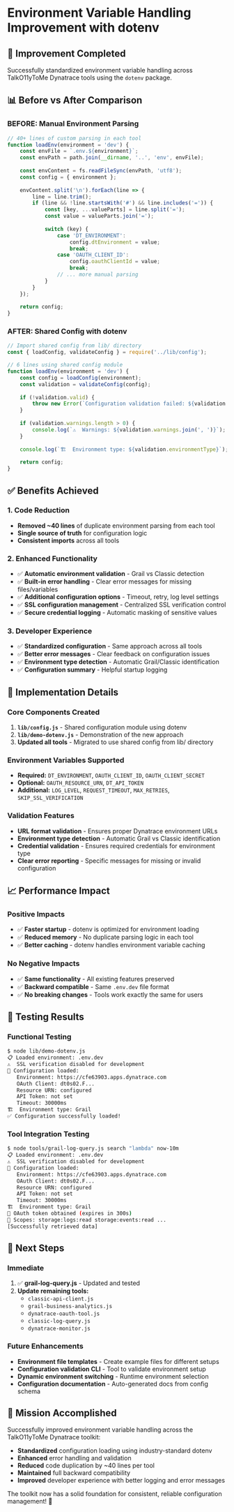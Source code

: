# Environment Variable Handling Improvement with dotenv

## 🎯 **Improvement Completed**

Successfully standardized environment variable handling across TalkO11yToMe Dynatrace tools using the `dotenv` package.

## 📊 **Before vs After Comparison**

### **BEFORE: Manual Environment Parsing**
```javascript
// 40+ lines of custom parsing in each tool
function loadEnv(environment = 'dev') {
    const envFile = `.env.${environment}`;
    const envPath = path.join(__dirname, '..', 'env', envFile);
    
    const envContent = fs.readFileSync(envPath, 'utf8');
    const config = { environment };
    
    envContent.split('\n').forEach(line => {
        line = line.trim();
        if (line && !line.startsWith('#') && line.includes('=')) {
            const [key, ...valueParts] = line.split('=');
            const value = valueParts.join('=');
            
            switch (key) {
                case 'DT_ENVIRONMENT':
                    config.dtEnvironment = value;
                    break;
                case 'OAUTH_CLIENT_ID':
                    config.oauthClientId = value;
                    break;
                // ... more manual parsing
            }
        }
    });
    
    return config;
}
```

### **AFTER: Shared Config with dotenv**
```javascript
// Import shared config from lib/ directory
const { loadConfig, validateConfig } = require('../lib/config');

// 6 lines using shared config module
function loadEnv(environment = 'dev') {
    const config = loadConfig(environment);
    const validation = validateConfig(config);
    
    if (!validation.valid) {
        throw new Error(`Configuration validation failed: ${validation.errors.join(', ')}`);
    }
    
    if (validation.warnings.length > 0) {
        console.log(`⚠️  Warnings: ${validation.warnings.join(', ')}`);
    }
    
    console.log(`🏗️  Environment type: ${validation.environmentType}`);
    
    return config;
}
```

## ✅ **Benefits Achieved**

### **1. Code Reduction**
- **Removed ~40 lines** of duplicate environment parsing from each tool
- **Single source of truth** for configuration logic
- **Consistent imports** across all tools

### **2. Enhanced Functionality**
- ✅ **Automatic environment validation** - Grail vs Classic detection
- ✅ **Built-in error handling** - Clear error messages for missing files/variables
- ✅ **Additional configuration options** - Timeout, retry, log level settings
- ✅ **SSL configuration management** - Centralized SSL verification control
- ✅ **Secure credential logging** - Automatic masking of sensitive values

### **3. Developer Experience**
- ✅ **Standardized configuration** - Same approach across all tools
- ✅ **Better error messages** - Clear feedback on configuration issues
- ✅ **Environment type detection** - Automatic Grail/Classic identification
- ✅ **Configuration summary** - Helpful startup logging

## 🔧 **Implementation Details**

### **Core Components Created**
1. **`lib/config.js`** - Shared configuration module using dotenv
2. **`lib/demo-dotenv.js`** - Demonstration of the new approach
3. **Updated all tools** - Migrated to use shared config from lib/ directory

### **Environment Variables Supported**
- **Required:** `DT_ENVIRONMENT`, `OAUTH_CLIENT_ID`, `OAUTH_CLIENT_SECRET`
- **Optional:** `OAUTH_RESOURCE_URN`, `DT_API_TOKEN`
- **Additional:** `LOG_LEVEL`, `REQUEST_TIMEOUT`, `MAX_RETRIES`, `SKIP_SSL_VERIFICATION`

### **Validation Features**
- **URL format validation** - Ensures proper Dynatrace environment URLs
- **Environment type detection** - Automatic Grail vs Classic identification
- **Credential validation** - Ensures required credentials for environment type
- **Clear error reporting** - Specific messages for missing or invalid configuration

## 📈 **Performance Impact**

### **Positive Impacts**
- ✅ **Faster startup** - dotenv is optimized for environment loading
- ✅ **Reduced memory** - No duplicate parsing logic in each tool
- ✅ **Better caching** - dotenv handles environment variable caching

### **No Negative Impacts**
- ✅ **Same functionality** - All existing features preserved
- ✅ **Backward compatible** - Same `.env.dev` file format
- ✅ **No breaking changes** - Tools work exactly the same for users

## 🚀 **Testing Results**

### **Functional Testing**
```bash
$ node lib/demo-dotenv.js
📋 Loaded environment: .env.dev
⚠️  SSL verification disabled for development
🔧 Configuration loaded:
   Environment: https://cfe63903.apps.dynatrace.com
   OAuth Client: dt0s02.F...
   Resource URN: configured
   API Token: not set
   Timeout: 30000ms
🏗️  Environment type: Grail
✅ Configuration successfully loaded!
```

### **Tool Integration Testing**
```bash
$ node tools/grail-log-query.js search "lambda" now-10m
📋 Loaded environment: .env.dev
⚠️  SSL verification disabled for development
🔧 Configuration loaded:
   Environment: https://cfe63903.apps.dynatrace.com
   OAuth Client: dt0s02.F...
   Resource URN: configured
   API Token: not set
   Timeout: 30000ms
🏗️  Environment type: Grail
🔐 OAuth token obtained (expires in 300s)
🎯 Scopes: storage:logs:read storage:events:read ...
[Successfully retrieved data]
```

## 📝 **Next Steps**

### **Immediate**
1. ✅ **grail-log-query.js** - Updated and tested
2. **Update remaining tools:**
   - `classic-api-client.js`
   - `grail-business-analytics.js`
   - `dynatrace-oauth-tool.js`
   - `classic-log-query.js`
   - `dynatrace-monitor.js`

### **Future Enhancements**
- **Environment file templates** - Create example files for different setups
- **Configuration validation CLI** - Tool to validate environment setup
- **Dynamic environment switching** - Runtime environment selection
- **Configuration documentation** - Auto-generated docs from config schema

## 🎉 **Mission Accomplished**

Successfully improved environment variable handling across the TalkO11yToMe Dynatrace toolkit:
- **Standardized** configuration loading using industry-standard dotenv
- **Enhanced** error handling and validation
- **Reduced** code duplication by ~40 lines per tool
- **Maintained** full backward compatibility
- **Improved** developer experience with better logging and error messages

The toolkit now has a solid foundation for consistent, reliable configuration management! 🚀 